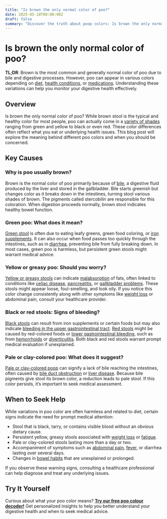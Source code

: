 ```yaml
---
title: "Is brown the only normal color of poo?"
date: 2025-05-18T00:00:00Z
draft: false
summary: "Discover the truth about poop colors: Is brown the only normal shade? Learn what different stool colors indicate about health."
---
```


# Is brown the only normal color of poo?

**TL;DR**: Brown is the most common and generally normal color of poo due to bile and digestive processes. However, poo can appear in various colors depending on [diet](https://www.healthline.com/nutrition/how-to-eat-healthy), [health conditions](https://www.webmd.com/digestive-disorders/ss/slideshow-digestive-diseases-overview), or [medications](https://medlineplus.gov/medicines.html). Understanding these variations can help you monitor your digestive health effectively.

## Overview

Is brown the only normal color of poo? While brown stool is the typical and healthy color for most people, poo can actually come in a [variety of shades](../what-your-stool-color-says-about-your-health-2025-05-27) ranging from green and yellow to black or even red. These color differences often reflect what you eat or underlying health issues. This blog post will explore the meaning behind different poo colors and when you should be concerned.

## Key Causes

### Why is poo usually brown?

Brown is the normal color of poo primarily because of [bile](https://www.cancer.gov/publications/dictionaries/cancer-terms/def/bile), a digestive fluid produced by the liver and stored in the gallbladder. Bile starts greenish but changes color as it breaks down in the intestines, turning stool various shades of brown. The pigments called stercobilin are responsible for this coloration. When digestion proceeds normally, brown stool indicates healthy bowel function.

### Green poo: What does it mean?

[Green stool](../why-is-my-stool-green-7-common-causes-2025-04-27) is often due to eating leafy greens, green food coloring, or [iron supplements](https://www.mayoclinic.org/drugs-supplements/iron-supplement-oral-route/description/drg-20070148). It can also occur when food passes too quickly through the intestines, such as in [diarrhea](https://www.cdc.gov/ncbddd/childdevelopment/positiveparenting/infants.html), preventing bile from fully breaking down. In most cases, green poo is harmless, but persistent green stools might warrant medical advice.

### Yellow or greasy poo: Should you worry?

[Yellow or greasy stools](../why-is-my-poo-yellow-7-common-causes-2025-04-28) can indicate [malabsorption](https://www.mountsinai.org/health-library/diseases-conditions/malabsorption) of fats, often linked to conditions like [celiac disease](https://www.cdc.gov/dotw/celiac-disease/index.html), [pancreatitis](https://www.niddk.nih.gov/health-information/digestive-diseases/pancreatitis), or [gallbladder problems](https://www.webmd.com/digestive-disorders/picture-of-the-gallbladder). These stools might appear loose, foul-smelling, and look oily. If you notice this color change consistently along with other symptoms like [weight loss](https://www.mayoclinic.org/symptoms/unexplained-weight-loss/basics/definition/sym-20050700) or abdominal pain, consult your healthcare provider.

### Black or red stools: Signs of bleeding?

[Black stools](../black-or-tarry-stool-when-to-worry-2025-05-30) can result from iron supplements or certain foods but may also indicate [bleeding in the upper gastrointestinal tract](https://www.merckmanuals.com/home/digestive-disorders/gastrointestinal-bleeding/overview-of-gastrointestinal-bleeding). [Red stools](../red-stool-vs-blood-in-stool-whats-the-difference-2025-05-27) might be caused by red-colored foods or [lower gastrointestinal bleeding](https://www.ncbi.nlm.nih.gov/books/NBK459178/), such as from [hemorrhoids](https://www.clevelandclinic.org/health/diseases/15158-hemorrhoids) or [diverticulitis](https://www.mayoclinic.org/diseases-conditions/diverticulitis/symptoms-causes/syc-20371758). Both black and red stools warrant prompt medical evaluation if unexplained.

### Pale or clay-colored poo: What does it suggest?

[Pale or clay-colored poop](../why-is-my-poo-pale-common-causes-2025-04-29) can signify a lack of bile reaching the intestines, often caused by [bile duct obstruction](https://www.merckmanuals.com/home/liver-and-gallbladder-disorders/manifestations-of-liver-disease/bile-duct-obstruction) or [liver disease](https://www.healthline.com/health/liver-disease). Because bile pigments give stool its brown color, a reduction leads to pale stool. If this color persists, it’s important to seek medical assessment.

## When to Seek Help

While variations in poo color are often harmless and related to diet, certain signs indicate the need for prompt medical attention:

- Stool that is black, tarry, or contains visible blood without an obvious dietary cause.
- Persistent yellow, greasy stools associated with [weight loss](https://www.cancer.org/cancer/cervical-cancer/detection-diagnosis-staging/signs-symptoms.html) or [fatigue](https://www.healthline.com/health/fatigue).
- Pale or clay-colored stools lasting more than a day or two.
- Accompaniment of symptoms such as [abdominal pain](https://www.mayoclinic.org/symptoms/abdominal-pain/basics/causes/sym-20050728), [fever](https://www.cdc.gov/fever/index.html), or diarrhea lasting over several days.
- Changes in [bowel habits](https://www.medicalnewstoday.com/articles/changes-in-bowel-habits) that are unexplained or prolonged.

If you observe these warning signs, consulting a healthcare professional can help diagnose and treat any underlying issues.

## Try It Yourself

Curious about what your poo color means? [**Try our free poo colour decoder!**](https://www.poopcolor.info) Get personalized insights to help you better understand your digestive health and when to seek medical advice.